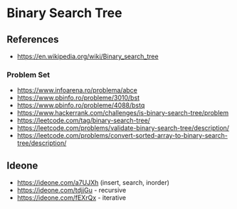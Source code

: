 # Binary Search Tree

## References 

* https://en.wikipedia.org/wiki/Binary_search_tree

### Problem Set

* https://www.infoarena.ro/problema/abce
* https://www.pbinfo.ro/probleme/3010/bst
* https://www.pbinfo.ro/probleme/4088/bstq
* https://www.hackerrank.com/challenges/is-binary-search-tree/problem
* https://leetcode.com/tag/binary-search-tree/
* https://leetcode.com/problems/validate-binary-search-tree/description/
* https://leetcode.com/problems/convert-sorted-array-to-binary-search-tree/description/

## Ideone

* https://ideone.com/a7UJXh (insert, search, inorder)
* https://ideone.com/tdjjGu - recursive
* https://ideone.com/fEXrQx - iterative  
